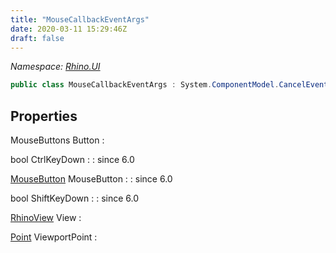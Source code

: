 ```yaml
---
title: "MouseCallbackEventArgs"
date: 2020-03-11 15:29:46Z
draft: false
---
```


*Namespace: [Rhino.UI](../)*

```cs
public class MouseCallbackEventArgs : System.ComponentModel.CancelEventArgs
```
## Properties

MouseButtons Button
: 

bool CtrlKeyDown
: 
: since 6.0

[MouseButton](/rhinocommon/rhino/ui/mousebutton/) MouseButton
: 
: since 6.0

bool ShiftKeyDown
: 
: since 6.0

[RhinoView](/rhinocommon/rhino/display/rhinoview/) View
: 

[Point](/rhinocommon/unsafenativemethods/point/) ViewportPoint
: 
